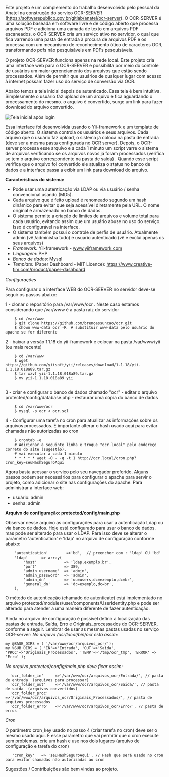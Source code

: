 Este projeto é um complemento do trabalho desenvolvido pelo pessoal da Anatel na construção do serviço OCR-SERVER (https://softwarepublico.gov.br/gitlab/anatel/ocr-server). O OCR-SERVER é uma solução baseada em software livre e de código aberto que processa arquivos PDF e adiciona uma camada de texto em arquivos PDF escaneados. o OCR-SERVER cria um serviço ativo no servidor, o qual que fica varrendo uma pasta de entrada à procura de arquivos PDF e os processa com um mecanismo de reconhecimento ótico de caracteres OCR, transformando pdfs não pesquisáveis em PDFs pesquisáveis. 


O projeto OCR-SERVER funciona apenas na rede local. Este projeto cria uma interface web para o OCR-SERVER e possibilita por meio do controle de usuários um maior gerenciamento dos arquivos que estão sendo processados. Além de permitir que usuários de qualquer lugar com acesso à internet possam fazer uso do serviço de conversão via OCR.

Abaixo temos a tela inicial depois de autenticado. Essa tela é bem intuitiva. Simplesmente o usuário faz upload de um arquivo e fica aguardando o processamento do mesmo. o arquivo é convertido, surge um link para fazer download do arquivo convertido.

![Tela inicial após login](https://github.com/brenoassuncao/ocr/blob/master/Sistema_de_Convers%C3%A3o_via_OCR_-_Arquivo_-_2017-08-25_17.06.15.png)


Essa interface foi desenvolvida usando o Yii-framework e um template de código aberto. 
O sistema controla os usuários e seus arquivos. Cada arquivo que o usuário faz upload, o sistema já coloca na pasta de entrada (deve ser a mesma pasta configurada no OCR server). Depois, o OCR-server processa esse arquivo e a cada 1 minuto um script varre o sistema de arquivos verificando se os arquivos novos já foram processados (verifica se tem o arquivo correspondente na pasta de saída) . Quando esse script verifica que o arquivo foi convertido ele atualiza o status no banco de dados e a interface passa a exibir um link para download do arquivo. 

**Características do sistema:**

- Pode usar uma autenticação via LDAP ou via usuário / senha convencional usando (MD5). 
- Cada arquivo que é feito upload é renomeado segundo um hash dinâmico para evitar que seja acessível diretamente pela URL. O nome original é armazenado no banco de dados. 
- O sistema permite a criação de limites de arquivos e volume total para cada usuário, evitando assim que um usuário abuse no uso do serviço. Isso é configurável na interface. 
- O sistema também possui o controle de perfis de usuário. Atualmente admin (vê /administra tudo)  e usuário autenticado (vê e exclui apenas os seus arquivos)
- *Framework:* Yii-framework - www.yiiframework.com
- *Linguagem:* PHP
- *Banco de dados:* Mysql
- *Template:* (Paper Dashboard - MIT Licence): https://www.creative-tim.com/product/paper-dashboard

*Configurações*

Para configurar o a interface WEB do OCR-SERVER no servidor deve-se seguir os passos abaixo:

1 - clonar o repositório para /var/www/ocr . Neste caso estamos considerando que /var/www é a pasta raiz do servidor
```
	$ cd /var/www  
	$ git clone https://github.com/brenoassuncao/ocr.git
	$ chown www-data ocr -R  # substituir www-data pelo usuário do apache se for diferente
```
	
2 - baixar a versão 1.1.18 do yii-framework e colocar na pasta /var/www/yii  (ou mais recente)
```
	$ cd /var/www
	$ wget https://github.com/yiisoft/yii/releases/download/1.1.18/yii-1.1.18.018a89.tar.gz
	$ tar xzvf yii-1.1.18.018a89.tar.gz
	$ mv yii-1.1.18.018a89 yii	
	

```

3 - criar e configurar o banco de dados chamado "ocr"
	- editar o arquivo protected/config/database.php
	- restaurar uma cópia do banco de dados 
```
	$ cd /var/www/ocr
	$ mysql -p ocr < ocr.sql
```  

4 - Configurar uma tarefa no cron para atualizar as informações sobre os arquivos processados. É importante alterar o hash usado aqui para evitar chamadas não autorizadas ao cron
	
```
	$ crontab -e
	# Adicionar a seguinte linha e troque "ocr.local" pelo endereço correto do site (sugestão). 
	# vai executar a cada 1 minuto
	* * * * * wget -O - -q -t 1 http://ocr.local/cron.php?cron_key=seuHashSeguroAqui
```  

Agora basta acessar o serviço pelo seu navegador preferido. Alguns passos podem ser necessários para configurar o apache para servir o projeto, como adicionar o site nas configurações do apache.
Para administrar a interface web:

- usuário: admin
- senha: admin

**Arquivo de configuração: protected/config/main.php**

Observar nesse arquivo as configurações para usar a autenticação Ldap ou via banco de dados. Hoje está configurado para usar o banco de dados. mas pode ser alterado para usar o LDAP. Para isso deve se alterar o parâmetro 'autentication' e 'ldap' no arquivo de configuração conforme abaixo:
```
    'autentication'        =>'bd',  // preencher com : 'ldap' OU 'bd'    
    'ldap'      => array(
        'host'            => 'ldap.exemplo.br',
        'port'            => 389,
        'admin_username'  => 'admin',
        'admin_password'  => 'admin',
        'admin_dn'        => 'ou=users,dc=exemplo,dc=br',
        'general_dn'      => 'dc=exemplo,dc=br',
    ),
```

O método de autenticação (chamado de autenticate) está implementado no arquivo protected/modules/user/components/UserIdentity.php e pode ser alterado para atender a uma maneira diferente de fazer autenticação.

Ainda no arquivo de configuração é possível definir a localização das pastas de entrada, Saída, Erro e Originais_processados do OCR-SERVER, conforme a seguir. Lembrar de usar as mesmas pastas usadas no serviço OCR-server:
*No arquivo /usr/local/bin/ocr está assim:*
```
my @BASE_DIRS = ( '/var/www/ocr/arquivos_ocr/');
my %SUB_DIRS = ( 'IN'=>'Entrada', 'OUT'=>'Saida', 'PROC'=>'Originais_Processados', 'TEMP'=>'/tmp/ocr_tmp', 'ERROR' => 'Erro' );
```

*No arquivo protected/config/main.php deve ficar assim:*
```
  'ocr_folder_in'     =>'/var/www/ocr/arquivos_ocr/Entrada/', // pasta de entrada  (arquivos para processar)
  'ocr_folder_out'    =>'/var/www/ocr/arquivos_ocr/Saida/', // pasta de saída  (arquivos convertidos)
  'ocr_folder_proc'   =>'/var/www/ocr/arquivos_ocr/Originais_Processados/', // pasta de arquivos processados 
  'ocr_folder_erro'   =>'/var/www/ocr/arquivos_ocr/Erro/', // pasta de erros 
```


*Cron*

O parâmetro cron_key usado no passo 4 (criar tarefa no cron) deve ser o mesmo usado aqui. É esse parâmetro que vai permitir que o cron execute sem problemas. crie um hash e use nos dois lugares (arquivo de configuração e tarefa do cron)

```
   'cron_key'	=> 'seuHashSeguroAqui', // Hash que será usado no cron para evitar chamadas não autorizadas ao cron
```
Sugestões / Contribuições são bem vindas ao projeto.
